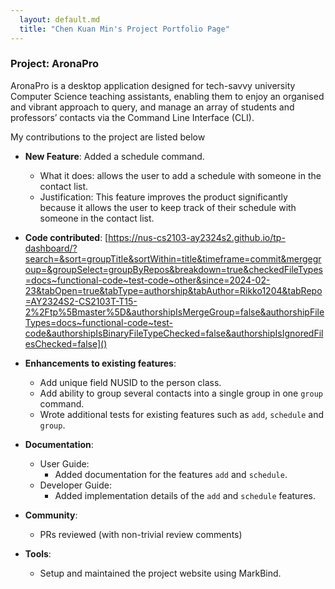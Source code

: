 ```yaml
---
  layout: default.md
  title: "Chen Kuan Min's Project Portfolio Page"
---
```


### Project: AronaPro

AronaPro is a desktop application designed for tech-savvy university Computer Science teaching assistants,
enabling them to enjoy an organised and vibrant approach to query, and manage an array of students and professors’
contacts via the Command Line Interface (CLI).

My contributions to the project are listed below

* **New Feature**: Added a schedule command.
    * What it does: allows the user to add a schedule with someone in the contact list.
    * Justification: This feature improves the product significantly because it allows the user to keep track of their schedule with someone in the contact list.

* **Code contributed**: [https://nus-cs2103-ay2324s2.github.io/tp-dashboard/?search=&sort=groupTitle&sortWithin=title&timeframe=commit&mergegroup=&groupSelect=groupByRepos&breakdown=true&checkedFileTypes=docs~functional-code~test-code~other&since=2024-02-23&tabOpen=true&tabType=authorship&tabAuthor=Rikko1204&tabRepo=AY2324S2-CS2103T-T15-2%2Ftp%5Bmaster%5D&authorshipIsMergeGroup=false&authorshipFileTypes=docs~functional-code~test-code&authorshipIsBinaryFileTypeChecked=false&authorshipIsIgnoredFilesChecked=false]()

* **Enhancements to existing features**:
    * Add unique field NUSID to the person class.
    * Add ability to group several contacts into a single group in one `group` command.
    * Wrote additional tests for existing features such as `add`, `schedule` and `group`.

* **Documentation**:
    * User Guide:
        * Added documentation for the features `add` and `schedule`.
    * Developer Guide:
        * Added implementation details of the `add` and `schedule` features.

* **Community**:
    * PRs reviewed (with non-trivial review comments)

* **Tools**:
    * Setup and maintained the project website using MarkBind.
